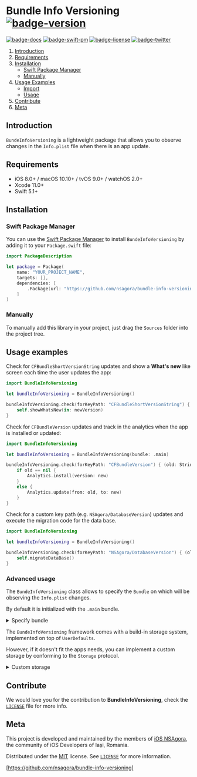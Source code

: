 # Bundle Info Versioning [![badge-version]][url-project]

[![badge-docs]][url-docs]
[![badge-swift-pm]][url-swift-pm]
[![badge-license]][url-license]
[![badge-twitter]][url-twitter]

1. [Introduction](#introduction)
2. [Requirements](#requirements)
3. [Installation](#installation)
	- [Swift Package Manager](#swift-package-manager)
	- [Manually](#manually)
4. [Usage Examples](#usage-examples)
    - [Import](#import)
    - [Usage](#usage)
6. [Contribute](#contribute)
7. [Meta](#meta)

## Introduction

`BundeInfoVersioning` is a lightweight package that allows you to observe changes in the `Info.plist` file when there is an app update.

## Requirements

- iOS 8.0+ / macOS 10.10+ / tvOS 9.0+ / watchOS 2.0+
- Xcode 11.0+
- Swift 5.1+

## Installation

### Swift Package Manager

You can use the [Swift Package Manager][url-swift-pm] to install `BundeInfoVersioning` by adding it to your `Package.swift` file:

```swift
import PackageDescription

let package = Package(
    name: "YOUR_PROJECT_NAME",
    targets: [],
    dependencies: [
        .Package(url: "https://github.com/nsagora/bundle-info-versioning", majorVersion: 1),
    ]
)
```

### Manually

To manually add this library in your project, just drag the `Sources` folder into the project tree.

## Usage examples

Check for `CFBundleShortVersionString` updates and show a __What's new__ like screen each time the user updates the app:

``` swift
import BundleInfoVersioning

let bundleInfoVersioning = BundleInfoVersioning()

bundleInfoVersioning.check(forKeyPath: "CFBundleShortVersionString") { _ , newVersion in
    self.showWhatsNew(in: newVersion)
}   

```

Check for `CFBundleVersion` updates and track in the analytics when the app is installed or updated:

``` swift
import BundleInfoVersioning

let bundleInfoVersioning = BundleInfoVersioning(bundle: .main)

bundleInfoVersioning.check(forKeyPath: "CFBundleVersion") { (old: String?, new: String?) in
    if old == nil {
        Analytics.install(version: new)
    }
    else {
        Analytics.update(from: old, to: new)
    }
}
```

Check for a custom key path (e.g. `NSAgora/DatabaseVersion`) updates and execute the migration code for the data base.

``` swift
import BundleInfoVersioning

let bundleInfoVersioning = BundleInfoVersioning()

bundleInfoVersioning.check(forKeyPath: "NSAgora/DatabaseVersion") { (old: Int?, new: Int?) in
    self.migrateDataBase()
}
```

### Advanced usage 

The `BundeInfoVersioning` class allows to specify the `Bundle` on which will be observing the `Info.plist` changes.

By default it is initialized with the `.main` bundle.

<details>
<summary>Specify bundle</summary>

```swift
import BundleInfoVersioning

let bundleInfoVersioning = BundleInfoVersioning(bundle: .main)
bundleInfoVersioning.check(forKeyPath: "CFBundleVersion") { (old: String?, new: String?) in
    // ...
}
```
</details>

The `BundeInfoVersioning` framework comes with a build-in storage system, implemented on top of `UserDefaults`.

However, if it doesn't fit the apps needs, you can implement a custom storage by conforming to the `Storage` protocol.

<details>

<summary>Custom storage</summary>

```swift
import BundleInfoVersioning

class MyStorage: Storage {
    func set<T>(value: T?, for key: String) {
        UserDefaults.standard.set(value, forKey: key)
    }
    
    func getValue<T>(for key: String) -> T? {
        return UserDefaults.standard.value(forKey: key) as? T
    }
}

let storage = MyStorage()
let bundleInfoVersioning = BundleInfoVersioning(bundle: .main, storage: storage)

bundleInfoVersioning.check(forKeyPath: "NSAgora/DatabaseVersion") { (old: Int?, new: Int?) in
    // ...
}
```
</details>

## Contribute

We would love you for the contribution to **BundleInfoVersioning**, check the [``LICENSE``][url-license-file] file for more info.

## Meta

This project is developed and maintained by the members of [iOS NSAgora][url-twitter], the community of iOS Developers of Iași, Romania.

Distributed under the [MIT][url-license] license. See [``LICENSE``][url-license-file] for more information.

[https://github.com/nsagora/bundle-info-versioning]

[url-project]: https://github.com/nsagora/bundle-info-versioning
[url-docs]: https://nsagora.github.io/bundle-info-versioning/

[url-carthage]: https://github.com/Carthage/Carthage
[url-carthage-cartfile]: https://github.com/Carthage/Carthage/blob/master/Documentation/Artifacts.md#cartfile

[url-cocoapods]: https://cocoapods.org
[url-cocoapods-podfile]: https://guides.cocoapods.org/syntax/podfile.html

[url-swift-pm]: https://swift.org/package-manager

[url-license]: http://choosealicense.com/licenses/mit/
[url-license-file]: https://github.com/nsagora/bundle-info-versioning/blob/develop/LICENSE
[url-twitter]: https://twitter.com/nsagora
[url-travis]: https://travis-ci.org/nsagora/bundle-info-versioning
[url-codecov]: https://codecov.io/gh/nsagora/bundle-info-versioning
[url-homebrew]: http://brew.sh/

[badge-license]: https://img.shields.io/badge/license-MIT-blue.svg?style=flat
[badge-twitter]: https://img.shields.io/badge/twitter-%40nsgaora-blue.svg?style=flat
[badge-travis]: https://travis-ci.org/nsagora/validation-toolkit.svg?branch=develop
[badge-codecov]: https://codecov.io/gh/nsagora/validation-toolkit/branch/develop/graph/badge.svg
[badge-swift-pm]: https://img.shields.io/badge/swift%20pm-compatible-4BC51D.svg?style=flat
[badge-carthage]: https://img.shields.io/badge/carthage-compatible-4BC51D.svg?style=flat
[badge-version]: https://img.shields.io/badge/version-0.1.0-blue.svg?style=flat
[badge-docs]: https://img.shields.io/badge/docs-57%25-orange.svg?style=flat
